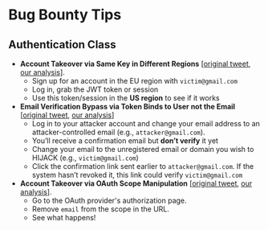 # **Bug Bounty Tips**

## Authentication Class
- **Account Takeover via Same Key in Different Regions** [[original tweet](https://x.com/_jensec/status/1292846852010721280), [our analysis](./Authentication/shared-secret-key/README.md)].
  - Sign up for an account in the EU region with `victim@gmail.com`
  - Log in, grab the JWT token or session
  - Use this token/session in the **US region** to see if it works
- **Email Verification Bypass via Token Binds to User not the Email** [[original tweet](https://x.com/Jayesh25_/status/1725429962931335599), [our analysis](https://github.com/VoorivexTeam/white-box-challenges/tree/main/email-verification-bypass)]
  - Log in to your attacker account and change your email address to an attacker-controlled email (e.g., `attacker@gmail.com`).
  - You’ll receive a confirmation email but **don’t verify** it yet
  - Change your email to the unregistered email or domain you wish to HIJACK (e.g., `victim@gmail.com`)
  - Click the confirmation link sent earlier to `attacker@gmail.com`. If the system hasn’t revoked it, this link could verify `victim@gmail.com`
- **Account Takeover via OAuth Scope Manipulation** [[original tweet](https://x.com/intigriti/status/1158383750490800128), [our analysis](./Authentication/oauth-scope/README.md)].
  - Go to the OAuth provider's authorization page.
  - Remove `email` from the scope in the URL.
  - See what happens!
